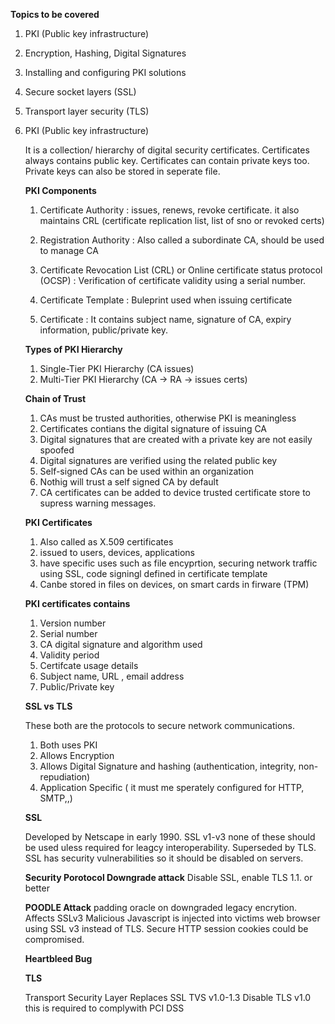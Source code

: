 **Topics to be covered**

1. PKI (Public key infrastructure)
2. Encryption, Hashing, Digital Signatures
3. Installing and configuring PKI solutions
4. Secure socket layers (SSL)
5. Transport layer security (TLS)


1. PKI (Public key infrastructure)

    It is a collection/ hierarchy of digital security certificates.
    Certificates always contains public key. 
    Certificates can contain private keys too.
    Private keys can also be stored in seperate file.

    **PKI Components**

    1. Certificate Authority : issues, renews, revoke certificate. it also maintains CRL (certificate replication list, list of sno or revoked certs)

    2. Registration Authority : Also called a subordinate CA, should be used to manage CA 

    3. Certificate Revocation List (CRL) or Online certificate status protocol (OCSP) : Verification of certificate validity using a serial number.

    4. Certificate Template : Buleprint used when issuing certificate

    5. Certificate : It contains subject name, signature of CA, expiry information, public/private key.


    **Types of PKI Hierarchy**

    1. Single-Tier PKI Hierarchy (CA issues)
    2. Multi-Tier PKI Hierarchy  (CA -> RA -> issues certs)

    **Chain of Trust**

    1. CAs must be trusted authorities, otherwise PKI is meaningless
    2. Certificates contians the digital signature of issuing CA
    3. Digital signatures that are created with a private key are not easily spoofed
    4. Digital signatures are verified using the related public key
    5. Self-signed CAs can be used within an organization
    5. Nothig will trust a self signed CA by default
    6. CA certificates can be added to device trusted certificate store to supress warning messages.


    **PKI Certificates**

    1. Also called as X.509 certificates
    2. issued to users, devices, applications 
    3. have specific uses such as file encyprtion, securing network traffic using SSL, code signingl defined in certificate template
    4. Canbe stored in files on devices, on smart cards in firware (TPM)

    **PKI certificates contains**

    1. Version number
    2. Serial number
    3. CA digital signature and algorithm used
    4. Validity period
    5. Certifcate usage details
    6. Subject name, URL , email address
    7. Public/Private key 

    **SSL vs TLS**

    These both are the protocols to secure network communications.

    1. Both uses PKI
    2. Allows Encryption
    3. Allows Digital Signature and hashing (authentication, integrity, non-repudiation)
    4. Application Specific ( it must me sperately configured for HTTP, SMTP,,)

    **SSL**

    Developed by Netscape in early 1990.
    SSL v1-v3 none of these should be used uless required for leagcy interoperability.
    Superseded by TLS.
    SSL has security vulnerabilities so it should be disabled on servers.

    **Security Porotocol Downgrade attack**
    Disable SSL, enable TLS 1.1. or better

    **POODLE Attack**
    padding oracle on downgraded legacy encrytion.
    Affects SSLv3
    Malicious Javascript is injected into victims web browser using SSL v3 instead of TLS.
    Secure HTTP session cookies could be compromised.

    **Heartbleed Bug**

    **TLS**

    Transport Security Layer
    Replaces SSL
    TVS v1.0-1.3 
    Disable TLS v1.0 this is required to complywith PCI DSS 